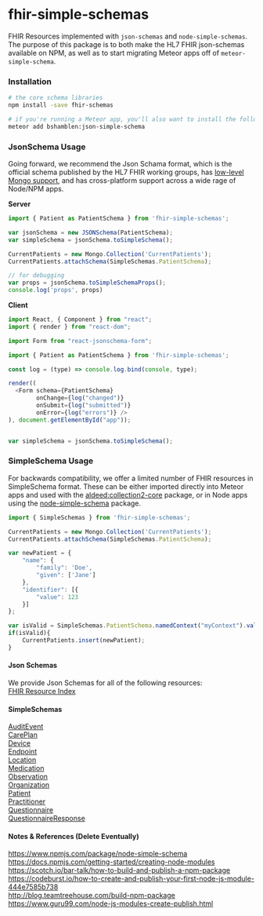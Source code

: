 # fhir-simple-schemas
FHIR Resources implemented with `json-schemas` and `node-simple-schemas`.  The purpose of this package is to both make the HL7 FHIR json-schemas available on NPM, as well as to start migrating Meteor apps off of `meteor-simple-schema`.  


### Installation  

```bash
# the core schema libraries
npm install -save fhir-schemas

# if you're running a Meteor app, you'll also want to install the following conversion utility
meteor add bshamblen:json-simple-schema
```


### JsonSchema Usage    
Going forward, we recommend the Json Schama format, which is the official schema published by the HL7 FHIR working groups, has [low-level Mongo support](https://docs.mongodb.com/manual/core/schema-validation/#json-schema), and has cross-platform support across a wide rage of Node/NPM apps.     

**Server**  
```js
import { Patient as PatientSchema } from 'fhir-simple-schemas';

var jsonSchema = new JSONSchema(PatientSchema);
var simpleSchema = jsonSchema.toSimpleSchema();

CurrentPatients = new Mongo.Collection('CurrentPatients');
CurrentPatients.attachSchema(SimpleSchemas.PatientSchema);

// for debugging
var props = jsonSchema.toSimpleSchemaProps();
console.log('props', props)
```


**Client**  
```js
import React, { Component } from "react";
import { render } from "react-dom";

import Form from "react-jsonschema-form";

import { Patient as PatientSchema } from 'fhir-simple-schemas';

const log = (type) => console.log.bind(console, type);

render((
  <Form schema={PatientSchema}
        onChange={log("changed")}
        onSubmit={log("submitted")}
        onError={log("errors")} />
), document.getElementById("app"));


var simpleSchema = jsonSchema.toSimpleSchema();
```

### SimpleSchema Usage    
For backwards compatibility, we offer a limited number of FHIR resources in SimpleSchema format.  These can be either imported directly into Meteor apps and used with the [aldeed:collection2-core](https://atmospherejs.com/aldeed/collection2-core) package, or in Node apps using the [node-simple-schema](https://www.npmjs.com/package/node-simple-schema) package.  

```js
import { SimpleSchemas } from 'fhir-simple-schemas';

CurrentPatients = new Mongo.Collection('CurrentPatients');
CurrentPatients.attachSchema(SimpleSchemas.PatientSchema);

var newPatient = {
    "name": {
        "family": 'Doe',
        "given": ['Jane']
    },
    "identifier": [{
        "value": 123
    }]
};

var isValid = SimpleSchemas.PatientSchema.namedContext("myContext").validate(patientobj);
if(isValid){
    CurrentPatients.insert(newPatient);
}
```

#### Json Schemas  

We provide Json Schemas for all of the following resources:   
[FHIR Resource Index](https://www.hl7.org/fhir/resourcelist.html)        


#### SimpleSchemas   

[AuditEvent](https://www.hl7.org/fhir/auditevent.html)    
[CarePlan](https://www.hl7.org/fhir/careplan.html)    
[Device](https://www.hl7.org/fhir/device.html)    
[Endpoint](https://www.hl7.org/fhir/endpoint.html)    
[Location](https://www.hl7.org/fhir/location.html)    
[Medication](https://www.hl7.org/fhir/medication.html)    
[Observation](https://www.hl7.org/fhir/observation.html)    
[Organization](https://www.hl7.org/fhir/organization.html)    
[Patient](https://www.hl7.org/fhir/patient.html)    
[Practitioner](https://www.hl7.org/fhir/practitioner.html)    
[Questionnaire](https://www.hl7.org/fhir/questionnaire.html)    
[QuestionnaireResponse](https://www.hl7.org/fhir/questionnaireresponse.html)    

#### Notes & References (Delete Eventually)    
https://www.npmjs.com/package/node-simple-schema  
https://docs.npmjs.com/getting-started/creating-node-modules  
https://scotch.io/bar-talk/how-to-build-and-publish-a-npm-package  
https://codeburst.io/how-to-create-and-publish-your-first-node-js-module-444e7585b738  
http://blog.teamtreehouse.com/build-npm-package  
https://www.guru99.com/node-js-modules-create-publish.html  

